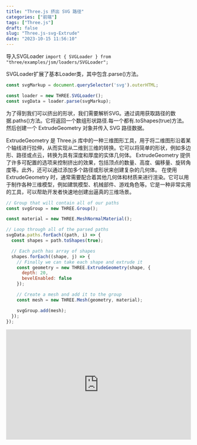 ```yaml
---
title: "Three.js 挤出 SVG 路径"
categories: ["前端"]
tags: ["Three.js"]
draft: false
slug: "Three.js-svg-Extrude"
date: "2023-10-15 11:56:10"
---
```


导入SVGLoader `import { SVGLoader } from "three/examples/jsm/loaders/SVGLoader";`
 
SVGLoader扩展了基本Loader类，其中包含.parse()方法。 

```js
const svgMarkup = document.querySelector('svg').outerHTML;

const loader = new THREE.SVGLoader();
const svgData = loader.parse(svgMarkup);
```
为了得到我们可以挤出的形状，我们需要解析SVG。通过调用获取路径的数据.paths()方法。它将返回一个数组形状路径.每一个都有.toShapes(true)方法。
然后创建一个 ExtrudeGeometry 对象并传入 SVG 路径数据。

ExtrudeGeometry 是 Three.js 库中的一种三维图形工具，用于将二维图形沿着某个轴线进行拉伸，从而实现从二维到三维的转换。它可以将简单的形状，例如多边形、路径或点云，转换为具有深度和厚度的实体几何体。
ExtrudeGeometry 提供了许多可配置的选项来控制挤出的效果，包括顶点的数量、高度、偏移量、旋转角度等。此外，还可以通过添加多个路径或形状来创建复杂的几何体。
在使用 ExtrudeGeometry 时，通常需要配合着其他几何体和材质来进行渲染。它可以用于制作各种三维模型，例如建筑模型、机械部件、游戏角色等。它是一种非常实用的工具，可以帮助开发者快速地创建出逼真的三维场景。

```js
// Group that will contain all of our paths
const svgGroup = new THREE.Group();

const material = new THREE.MeshNormalMaterial();

// Loop through all of the parsed paths
svgData.paths.forEach((path, i) => {
  const shapes = path.toShapes(true);

  // Each path has array of shapes
  shapes.forEach((shape, j) => {
    // Finally we can take each shape and extrude it
    const geometry = new THREE.ExtrudeGeometry(shape, {
      depth: 20,
      bevelEnabled: false
    });

    // Create a mesh and add it to the group
    const mesh = new THREE.Mesh(geometry, material);

    svgGroup.add(mesh);
  });
});
```

<iframe height="300" style="width: 100%;" scrolling="no" title="Three.js SVG extruder" src="https://codepen.io/areknawo/embed/abWzjGO?default-tab=result&theme-id=light" frameborder="no" loading="lazy" allowtransparency="true" allowfullscreen="true">
  See the Pen <a href="https://codepen.io/areknawo/pen/abWzjGO">
  Three.js SVG extruder</a> by Arek Nawo (<a href="https://codepen.io/areknawo">@areknawo</a>)
  on <a href="https://codepen.io">CodePen</a>.
</iframe>
